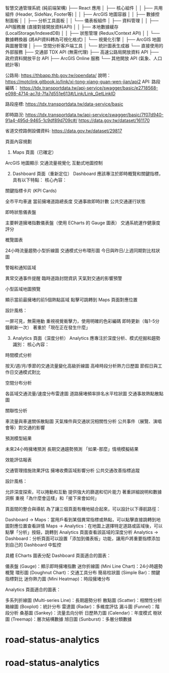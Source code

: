 智慧交通管理系統 (純前端架構)
├── React 應用
│ ├── 核心組件
│ │ ├── 共用組件 (Header, SideNav, Footer等)
│ │ ├── ArcGIS 地圖容器
│ │ ├── 數據控制面板
│ │ ├── 分析工具面板
│ │ └── 儀表板組件
│ ├── 資料管理
│ │ ├── API服務層 (直接對接開放資料API)
│ │ ├── 本地數據緩存 (LocalStorage/IndexedDB)
│ │ ├── 狀態管理 (Redux/Context API)
│ │ └── 數據轉換器 (將API資料轉為可視化格式)
│ └── 視覺化引擎
│ ├── ArcGIS 地圖與圖層管理
│ ├── 空間分析客戶端工具
│ └── 統計圖表生成器
└── 直接使用的外部服務
├── 交通部 TDX API (無需代理)
├── 高速公路局開放資料 API
├── 政府資料開放平台 API
├── ArcGIS Online 服務
└── 其他開放 API (氣象、人口統計等)

公路局:
https://thbapp.thb.gov.tw/opendata/
說明：
https://motclink.gitbook.io/link/xi-tong-xiang-guan-wen-jian/api2
API:
路段編碼：
https://tdx.transportdata.tw/api-service/swagger/basic/e2718568-e098-4714-ac7d-7fa7d551e613#/Link/Link_GetLinkID

路段座標:
https://tdx.transportdata.tw/data-service/basic

即時路況:
https://tdx.transportdata.tw/api-service/swagger/basic/7f07d940-91a4-495d-9465-1c9df89d709c#/
https://data.gov.tw/dataset/161170

省道交控路側設備資料:
https://data.gov.tw/dataset/29817

頁面內容規劃

1. Maps 頁面（已確定）

ArcGIS 地圖顯示
交通流量視覺化
互動式地圖控制

2. Dashboard 頁面（重新定位）
   Dashboard 應該專注於即時概覽和關鍵指標，具有以下特點：
   核心內容：

關鍵指標卡片 (KPI Cards)

全市平均車速
當前擁堵道路總長度
交通事故即時計數
公共交通運行狀態

即時狀態儀表盤

主要幹道擁堵指數儀表盤（使用 ECharts 的 Gauge 圖表）
交通系統運作健康度評分

概覽圖表

24小時流量趨勢小型折線圖
交通模式分布環形圖
今日與昨日/上週同期對比柱狀圖

警報和通知區域

異常交通事件提醒
臨時道路封閉資訊
天氣對交通的影響預警

小型區域地圖預覽

顯示當前最擁堵的前5個熱點區域
點擊可跳轉到 Maps 頁面對應位置

設計風格：

一屏可見，無需捲動
重視視覺衝擊力，使用明確的色彩編碼
即時更新（每1-5分鐘刷新一次）
著重於「現在正在發生什麼」

3. Analytics 頁面（深度分析）
   Analytics 應專注於深度分析、模式挖掘和趨勢識別：
   核心內容：

時間模式分析

按天/週/月/季節的交通流量變化高級折線圖
高峰時段分析熱力日歷圖
節假日與工作日交通模式對比

空間分布分析

各區域交通流量/速度分布雷達圖
道路擁堵頻率排名水平柱狀圖
交通事故熱點散點圖

關聯性分析

車流量與車速關係散點圖
天氣條件與交通狀況相關性分析
公共事件（展覽、演唱會等）對交通的影響

預測模型結果

未來24小時擁堵預測
長期交通趨勢預測
「如果-那麼」情境模擬結果

效能評估報表

交通管理措施效果評估
擁堵收費區域影響分析
公共交通改善指標追蹤

設計風格：

允許深度探索，可以捲動和互動
提供強大的篩選和切片能力
著重詳細說明和數據洞察
重視「為什麼會這樣」和「接下來會如何」

頁面間的整合與導航
為了讓三個頁面有機地結合起來，可以設計以下導航路徑：

Dashboard → Maps：當用戶看到某個異常指標或熱點，可以點擊直接跳轉到地圖對應位置查看詳情
Maps → Analytics：在地圖上選擇特定道路或區域後，可以點擊「分析」按鈕，跳轉到 Analytics 頁面查看該區域的深度分析
Analytics → Dashboard：分析頁面可以設置「添加到儀表板」功能，讓用戶將重要指標添加到自己的 Dashboard 中監控

具體 ECharts 圖表分配
Dashboard 頁面適合的圖表：

儀表盤 (Gauge)：顯示即時擁堵指數
迷你折線圖 (Mini Line Chart)：24小時趨勢概覽
環形圖 (Doughnut Chart)：交通工具分布
簡易柱狀圖 (Simple Bar)：關鍵指標對比
迷你熱力圖 (Mini Heatmap)：時段擁堵分布

Analytics 頁面適合的圖表：

多系列折線圖 (Multi-series Line)：長期趨勢分析
散點圖 (Scatter)：相關性分析
箱線圖 (Boxplot)：統計分布
雷達圖 (Radar)：多維度評估
漏斗圖 (Funnel)：階段分析
桑基圖 (Sankey)：流量去向分析
日歷熱力圖 (Calendar)：年度模式
樹狀圖 (Treemap)：層次結構數據
旭日圖 (Sunburst)：多層分類數據
# road-status-analytics
# road-status-analytics
